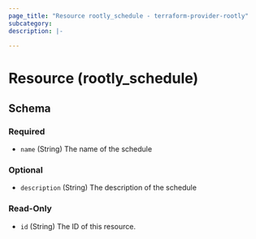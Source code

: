 ```yaml
---
page_title: "Resource rootly_schedule - terraform-provider-rootly"
subcategory:
description: |-
    
---
```


# Resource (rootly_schedule)





<!-- schema generated by tfplugindocs -->
## Schema

### Required

- `name` (String) The name of the schedule

### Optional

- `description` (String) The description of the schedule

### Read-Only

- `id` (String) The ID of this resource.
